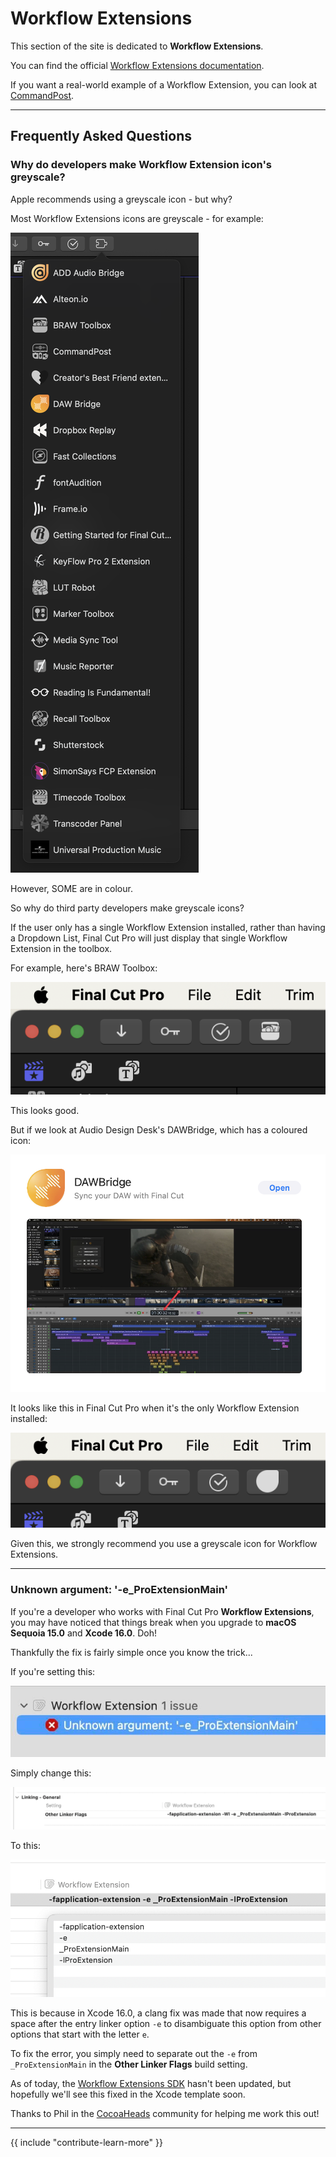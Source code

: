 # Workflow Extensions

This section of the site is dedicated to **Workflow Extensions**.

You can find the official [Workflow Extensions documentation](https://developer.apple.com/documentation/professional_video_applications/workflow_extensions?language=objc).

If you want a real-world example of a Workflow Extension, you can look at [CommandPost](https://github.com/CommandPost/CommandPost-App/tree/master/CommandPost%20Workflow%20Extension).

---

## Frequently Asked Questions

### Why do developers make Workflow Extension icon's greyscale?

Apple recommends using a greyscale icon - but why?

Most Workflow Extensions icons are greyscale - for example:

![](/static/workflow-extensions-list.png)

However, SOME are in colour.

So why do third party developers make greyscale icons?

If the user only has a single Workflow Extension installed, rather than having a Dropdown List, Final Cut Pro will just display that single Workflow Extension in the toolbox.

For example, here's BRAW Toolbox:

![](/static/braw-toolbox-workflow-extension-icon.png)

This looks good.

But if we look at Audio Design Desk's DAWBridge, which has a coloured icon:

![](/static/dawbridge-workflow-extension-icon.png)

It looks like this in Final Cut Pro when it's the only Workflow Extension installed:

![](/static/dawbridge-bad-workflow-extension-icon.png)

Given this, we strongly recommend you use a greyscale icon for Workflow Extensions.

---

### Unknown argument: '-e_ProExtensionMain'

If you're a developer who works with Final Cut Pro **Workflow Extensions**, you may have noticed that things break when you upgrade to **macOS Sequoia 15.0** and **Xcode 16.0**. Doh!

Thankfully the fix is fairly simple once you know the trick...

If you're setting this:

![](/static/workflow-extension-error-1.jpg)

Simply change this:

![](/static/workflow-extension-error-2.png)

To this:

![](/static/workflow-extension-error-3.png)

This is because in Xcode 16.0, a clang fix was made that now requires a space after the entry linker option `-e` to disambiguate this option from other options that start with the letter `e`.

To fix the error, you simply need to separate out the `-e` from `_ProExtensionMain` in the **Other Linker Flags** build setting.

As of today, the [Workflow Extensions SDK](https://developer.apple.com/documentation/professional-video-applications/workflow-extensions?language=objc) hasn't been updated, but hopefully we'll see this fixed in the Xcode template soon.

Thanks to Phil in the [CocoaHeads](http://cocoaheads.org/au/Melbourne/index.html) community for helping me work this out!

---

{{ include "contribute-learn-more" }}
